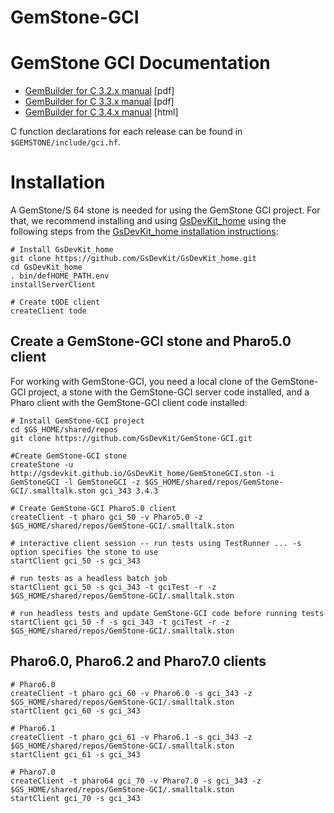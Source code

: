 # GemStone-GCI

# GemStone GCI Documentation

- [GemBuilder for C 3.2.x manual](https://downloads.gemtalksystems.com/docs/GemStone64/3.2.x/GS64-GemBuilderforC-3.2.pdf) [pdf]
- [GemBuilder for C 3.3.x manual](https://downloads.gemtalksystems.com/docs/GemStone64/3.3.x/GS64-GemBuilderforC-3.3.pdf) [pdf]
- [GemBuilder for C 3.4.x manual](https://downloads.gemtalksystems.com/docs/GemStone64/3.4.x/GS64-GemBuilderC-3.4/GS64-GemBuilderC-3.4.htm) [html]

C function declarations for each release can be found in `$GEMSTONE/include/gci.hf`.

# Installation
A GemStone/S 64 stone is needed for using the GemStone GCI project. 
For that, we recommend installing and using [GsDevKit_home](https://github.com/GsDevKit/GsDevKit_home) using the following steps from the [GsDevKit_home installation instructions]( https://github.com/GsDevKit/GsDevKit_home#installation):

```
# Install GsDevKit_home
git clone https://github.com/GsDevKit/GsDevKit_home.git
cd GsDevKit_home
. bin/defHOME_PATH.env
installServerClient

# Create tODE client
createClient tode
```

## Create a GemStone-GCI stone and Pharo5.0 client
For working with GemStone-GCI, you need a local clone of the GemStone-GCI project, a stone with the GemStone-GCI server code installed,  and a Pharo client with the GemStone-GCI client code installed:

```
# Install GemStone-GCI project
cd $GS_HOME/shared/repos
git clone https://github.com/GsDevKit/GemStone-GCI.git

#Create GemStone-GCI stone
createStone -u http://gsdevkit.github.io/GsDevKit_home/GemStoneGCI.ston -i GemStoneGCI -l GemStoneGCI -z $GS_HOME/shared/repos/GemStone-GCI/.smalltalk.ston gci_343 3.4.3

# Create GemStone-GCI Pharo5.0 client
createClient -t pharo gci_50 -v Pharo5.0 -z $GS_HOME/shared/repos/GemStone-GCI/.smalltalk.ston

# interactive client session -- run tests using TestRunner ... -s option specifies the stone to use
startClient gci_50 -s gci_343

# run tests as a headless batch job
startClient gci_50 -s gci_343 -t gciTest -r -z $GS_HOME/shared/repos/GemStone-GCI/.smalltalk.ston

# run headless tests and update GemStone-GCI code before running tests
startClient gci_50 -f -s gci_343 -t gciTest -r -z $GS_HOME/shared/repos/GemStone-GCI/.smalltalk.ston
```

## Pharo6.0, Pharo6.2 and Pharo7.0 clients
```
# Pharo6.0
createClient -t pharo gci_60 -v Pharo6.0 -s gci_343 -z $GS_HOME/shared/repos/GemStone-GCI/.smalltalk.ston
startClient gci_60 -s gci_343

# Pharo6.1
createClient -t pharo gci_61 -v Pharo6.1 -s gci_343 -z $GS_HOME/shared/repos/GemStone-GCI/.smalltalk.ston
startClient gci_61 -s gci_343

# Pharo7.0
createClient -t pharo64 gci_70 -v Pharo7.0 -s gci_343 -z $GS_HOME/shared/repos/GemStone-GCI/.smalltalk.ston
startClient gci_70 -s gci_343
```

